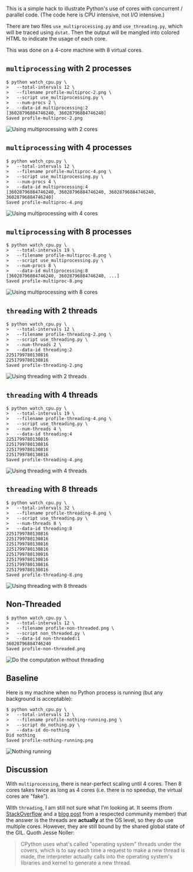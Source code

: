 This is a simple hack to illustrate Python's use of cores
with concurrent / parallel code. (The code here is CPU
intensive, not I/O intensive.)

There are two files `use_multiprocessing.py` and
`use_threading.py`, which will be traced using `dstat`. Then
the output will be mangled into colored HTML to indicate the
usage of each core.

This was done on a 4-core machine with 8 virtual cores.

## `multiprocessing` with 2 processes

```
$ python watch_cpu.py \
>   --total-intervals 12 \
>   --filename profile-multiproc-2.png \
>   --script use_multiprocessing.py \
>   --num-procs 2 \
>   --data-id multiprocessing:2
[36028796884746240, 36028796884746240]
Saved profile-multiproc-2.png
```

![Using multiprocessing with 2 cores][multiproc2]

[multiproc2]: https://gist.githubusercontent.com/dhermes/9c92cb6468ed39c51213b5e0a6176fb4/raw/profile-multiproc-2.png

## `multiprocessing` with 4 processes

```
$ python watch_cpu.py \
>   --total-intervals 12 \
>   --filename profile-multiproc-4.png \
>   --script use_multiprocessing.py \
>   --num-procs 4 \
>   --data-id multiprocessing:4
[36028796884746240, 36028796884746240, 36028796884746240, 36028796884746240]
Saved profile-multiproc-4.png
```

![Using multiprocessing with 4 cores][multiproc4]

[multiproc4]: https://gist.githubusercontent.com/dhermes/9c92cb6468ed39c51213b5e0a6176fb4/raw/profile-multiproc-4.png

## `multiprocessing` with 8 processes

```
$ python watch_cpu.py \
>   --total-intervals 19 \
>   --filename profile-multiproc-8.png \
>   --script use_multiprocessing.py \
>   --num-procs 8 \
>   --data-id multiprocessing:8
[36028796884746240, 36028796884746240, ...]
Saved profile-multiproc-8.png
```

![Using multiprocessing with 8 cores][multiproc8]

[multiproc8]: https://gist.githubusercontent.com/dhermes/9c92cb6468ed39c51213b5e0a6176fb4/raw/profile-multiproc-8.png

## `threading` with 2 threads

```
$ python watch_cpu.py \
>   --total-intervals 12 \
>   --filename profile-threading-2.png \
>   --script use_threading.py \
>   --num-threads 2 \
>   --data-id threading:2
2251799780130816
2251799780130816
Saved profile-threading-2.png
```

![Using threading with 2 threads][threading2]

[threading2]: https://gist.githubusercontent.com/dhermes/9c92cb6468ed39c51213b5e0a6176fb4/raw/profile-threading-2.png

## `threading` with 4 threads

```
$ python watch_cpu.py \
>   --total-intervals 19 \
>   --filename profile-threading-4.png \
>   --script use_threading.py \
>   --num-threads 4 \
>   --data-id threading:4
2251799780130816
2251799780130816
2251799780130816
2251799780130816
Saved profile-threading-4.png
```

![Using threading with 4 threads][threading4]

[threading4]: https://gist.githubusercontent.com/dhermes/9c92cb6468ed39c51213b5e0a6176fb4/raw/profile-threading-4.png

## `threading` with 8 threads

```
$ python watch_cpu.py \
>   --total-intervals 32 \
>   --filename profile-threading-8.png \
>   --script use_threading.py \
>   --num-threads 8 \
>   --data-id threading:8
2251799780130816
2251799780130816
2251799780130816
2251799780130816
2251799780130816
2251799780130816
2251799780130816
2251799780130816
Saved profile-threading-8.png
```

![Using threading with 8 threads][threading8]

[threading8]: https://gist.githubusercontent.com/dhermes/9c92cb6468ed39c51213b5e0a6176fb4/raw/profile-threading-8.png

## Non-Threaded

```
$ python watch_cpu.py \
>   --total-intervals 12 \
>   --filename profile-non-threaded.png \
>   --script non_threaded.py \
>   --data-id non-threaded:1
36028796884746240
Saved profile-non-threaded.png
```

![Do the computation without threading][non-threaded]

[non-threaded]: https://gist.githubusercontent.com/dhermes/9c92cb6468ed39c51213b5e0a6176fb4/raw/profile-non-threaded.png

## Baseline

Here is my machine when no Python process is running (but any background
is acceptable):

```
$ python watch_cpu.py \
>   --total-intervals 12 \
>   --filename profile-nothing-running.png \
>   --script do_nothing.py \
>   --data-id do-nothing
Did nothing
Saved profile-nothing-running.png
```

![Nothing running][nothing]

[nothing]: https://gist.githubusercontent.com/dhermes/9c92cb6468ed39c51213b5e0a6176fb4/raw/profile-nothing-running.png

## Discussion

With `multiprocessing`, there is near-perfect scaling until 4 cores. Then
8 cores takes twice as long as 4 cores (i.e. there is no speedup, the
virtual cores are "fake").

With `threading`, I am still not sure what I'm looking at. It seems (from
[StackOverflow][1] and a [blog post][2] from a respected community member)
that the answer is the threads are **actually** at the OS level, so they
do use multiple cores. However, they are still bound by the shared global
state of the GIL. Quoth Jesse Noller:

> CPython uses what's called "operating system" threads under the covers,
> which is to say each time a request to make a new thread is made, the
> interpreter actually calls into the operating system's libraries and
> kernel to generate a new thread.

[1]: https://stackoverflow.com/a/4496918/1068170
[2]: http://jessenoller.com/2009/02/01/python-threads-and-the-global-interpreter-lock/
